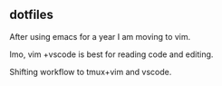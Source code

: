 ## dotfiles

After using emacs for a year I am moving to vim.

Imo, vim +vscode is best for reading code and editing.

Shifting workflow to tmux+vim and vscode.

